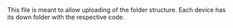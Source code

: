  This file is meant to allow uploading of the folder structure.
 Each device has its down folder with the respective code.

